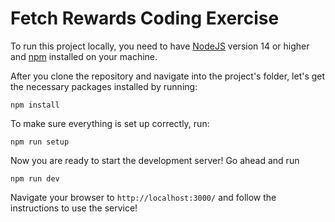 # Fetch Rewards Coding Exercise

To run this project locally, you need to have [NodeJS](https://nodejs.dev/) version 14 or higher and [npm](https://npmjs.com/) installed on your machine.

After you clone the repository and navigate into the project's folder, let's get the necessary packages installed by running:

```
npm install
```

To make sure everything is set up correctly, run:

```
npm run setup
```

Now you are ready to start the development server! Go ahead and run

```
npm run dev
```

Navigate your browser to `http://localhost:3000/` and follow the instructions to use the service!
